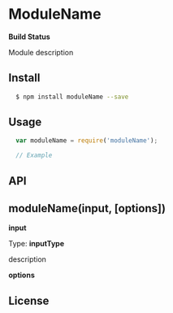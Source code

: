 # ModuleName

__Build Status__

Module description

## Install

```sh
  $ npm install moduleName --save
```

## Usage

```javascript
  var moduleName = require('moduleName');

  // Example
```

## API

## moduleName(input, [options])

__input__

Type: __inputType__

description

__options__

## License
